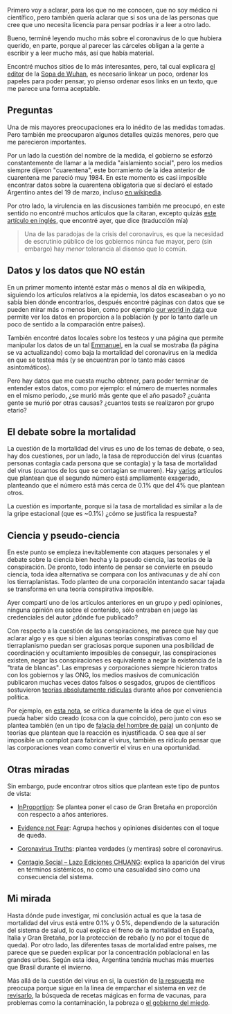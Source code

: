 ---
---

Primero voy a aclarar, para los que no me conocen, que no soy médico ni
científico, pero también quería aclarar que si sos una de las personas que cree
que uno necesita licencia para pensar podrías ir a leer a otro lado.

Bueno, terminé leyendo mucho más sobre el coronavirus de lo que hubiera
querido, en parte, porque al parecer las cárceles obligan a la gente a escribir
y a leer mucho más, así que había material.

Encontré muchos sitios de lo más interesantes, pero, tal cual explicara [el
editor][1] de la [Sopa de Wuhan][2], es necesario linkear un poco, ordenar los
papeles para poder pensar, yo pienso ordenar esos links en un texto, que me
parece una forma aceptable.

[1]: https://pulsonoticias.com.ar/64736/sopa-de-wuhan/
[2]: http://tiempodecrisis.org/wp-content/uploads/2020/03/Sopa-de-Wuhan-ASPO.pdf

## Preguntas

Una de mis mayores preocupaciones era lo inédito de las medidas tomadas. Pero
también me preocuparon algunos detalles quizás menores, pero que me parecieron
importantes.

Por un lado la cuestión del nombre de la medida, el gobierno se esforzó
constantemente de llamar a la medida "aislamiento social", pero los medios
siempre dijeron "cuarentena", este borramiento de la idea anterior de
cuarentena me pareció muy 1984. En este momento es casi imposible encontrar
datos sobre la cuarentena obligatoria que sí declaró el estado Argentino antes
del 19 de marzo, incluso [en wikipedia][3].

Por otro lado, la virulencia en las discusiones también me preocupó, en este
sentido no encontré muchos artículos que la citaran, excepto quizás [este
artículo en inglés][4], que encontré ayer, que dice (traducción mía)

> Una de las paradojas de la crisis del coronavirus, es que la necesidad de
escrutinio público de los gobiernos núnca fue mayor, pero (sin embargo) hay
_menor_ tolerancia al disenso que lo común.

[3]: https://es.wikipedia.org/wiki/Cuarentena_de_Argentina_de_2020
[4]: https://lockdownsceptics.org/how-reliable-is-imperial-colleges-modelling/

## Datos y los datos que NO están

En un primer momento intenté estar más o menos al día en wikipedia, siguiendo
los artículos relativos a la epidemia, los datos escaseaban o yo no sabía bien
dónde encontrarlos, después encontré páginas con datos que se pueden mirar más
o menos bien, como por ejemplo [our world in data][5] que permite ver los datos
en proporcion a la población (y por lo tanto darle un poco de sentido a la
comparación entre países).

También encontré datos locales sobre los testeos y una página que permite
manipular los datos de un tal [Emmanuel][6], en la cual se mostraba (la página
se va actualizando) como baja la mortalidad del coronavirus en la medida en que
se testea más (y se encuentran por lo tanto más casos asintomáticos).

Pero hay datos que me cuesta mucho obtener, para poder terminar de entender
estos datos, como por ejemplo: el número de muertes normales en el mismo
periodo, ¿se murió más gente que el año pasado? ¿cuánta gente se murió por
otras causas? ¿cuantos tests se realizaron por grupo etario?

[5]:https://ourworldindata.org/coronavirus
[6]:https://observablehq.com/@eiarussi/covid-19-en-argentina/3

## El debate sobre la mortalidad

La cuestión de la mortalidad del virus es uno de los temas de debate, o sea,
hay dos cuestiones, por un lado, la tasa de reproducción del virus (cuantas
personas contagia cada persona que se contagia) y la tasa de mortalidad del
virus (cuantos de los que se contagian se mueren). Hay [varios][7] artículos que
plantean que el segundo número está ampliamente exagerado, planteando que el
número está más cerca de 0.1% que del 4% que plantean otros.

La cuestión es importante, porque si la tasa de mortalidad es similar a la de
la gripe estacional (que es ~0.1%) ¿cómo se justifica la respuesta?

[7]: https://lockdownsceptics.org/wp-content/uploads/2020/04/How-the-World-got-Fooled-by-COVID-ed-2c.pdf

## Ciencia y pseudo-ciencia

En este punto se empieza inevitablemente con ataques personales y el debate
sobre la ciencia bien hecha y la pseudo ciencia, las teorías de la
conspiración. De pronto, todo intento de pensar se convierte en pseudo ciencia,
toda idea alternativa se compara con los antivacunas y de ahí con los
tierraplanistas. Todo planteo de una corporación intentando sacar tajada se
transforma en una teoría conspirativa imposible.

Ayer compartí uno de los artículos anteriores en un grupo y pedí opiniones,
ninguna opinión era sobre el contenido, sólo entraban en juego las credenciales
del autor ¿dónde fue publicado?

Con respecto a la cuestión de las conspiraciones, me parece que hay que aclarar
algo y es que si bien algunas teorías conspirativas como el tierraplanismo
puedan ser graciosas porque suponen una posibilidad de coordinación y
ocultamiento imposibles de conseguir, las conspiraciones existen, negar las
conspiraciones es equivalente a negar la existencia de la "trata de blancas".
Las empresas y corporaciones siempre hicieron tratos con los gobiernos y las
ONG, los medios masivos de comunicación publicaron muchas veces datos falsos o
sesgados, grupos de científicos sostuvieron [teorías absolutamente
ridículas][8] durante años por conveniencia política.

Por ejemplo, en [esta nota][9], se critica duramente la idea de que el virus
pueda haber sido creado (cosa con la que coincido), pero junto con eso se
plantea también (en un tipo de [falacia del hombre de paja][10]) un conjunto de
teorías que plantean que la reacción es injustificada. O sea que al ser
imposible un complot para fabricar el virus, también es ridículo pensar que
las corporaciones vean como convertir el virus en una oportunidad.

[8]: https://es.wikipedia.org/wiki/Racismo_científico
[9]: https://rolandoastarita.blog/2020/03/31/interpretaciones-virus-conspirativas/
[10]: https://es.wikipedia.org/wiki/Falacia_del_hombre_de_paja

## Otras miradas

Sin embargo, pude encontrar otros sitios que plantean este tipo de puntos de
vista:

- [InProportion][i]: Se plantea poner el caso de Gran Bretaña en
  proporción con respecto a años anteriores.


- [Evidence not Fear][ii]: Agrupa hechos y opiniones disidentes con el toque de
  queda.

- [Coronavirus Truths][iii]: plantea verdades (y mentiras) sobre el coronavirus.

- [Contagio Social – Lazo Ediciones CHUANG][11]: explica la aparición del virus
  en términos sistémicos, no como una casualidad sino como una consecuencia del
  sistema.

[i]: http://inproportion2.talkigy.com/ 
[ii]: https://evidencenotfear.com/
[iii]: https://coronavirustruths.godaddysites.com/
[11]: https://kaosenlared.net/contagio-social-guerra-de-clases-microbiologica-en-china/

## Mi mirada

Hasta dónde pude investigar, mi conclusión actual es que la tasa de mortalidad
del virus está entre 0.1% y 0.5%, dependiendo de la saturación del sistema de
salud, lo cual explica el freno de la mortalidad en España, Italia y Gran
Bretaña, por la protección de rebaño (y no por el toque de queda). Por otro
lado, las diferentes tasas de mortalidad entre países, me parece que se pueden
explicar por la concentración poblacional en las grandes urbes. Según esta
idea, Argentina tendría muchas más muertes que Brasil durante el invierno.

Más allá de la cuestión del virus en si, la cuestión de [la respuesta][b] me
preocupa porque sigue en la linea de emparchar el sistema en vez de
[revisarlo][c], la búsqueda de recetas mágicas en forma de vacunas, para problemas como la
contaminación, la pobreza o [el gobierno del miedo][a].

[a]: https://www.nodal.am/2020/03/en-casa-y-sin-tocar-a-los-otros-coronavirus-o-reingenieria-social-a-escala-planetaria-por-luis-bonilla-molina/
[b]: https://www.lavaca.org/portada/encerrar-y-vigilar-paul-preciado-y-la-gestion-de-las-epidemias-como-un-reflejo-de-la-soberania-politica/
[c]: https://lavoragine.net/desobediencia-por-tu-culpa-voy-a-sobrevivir/
